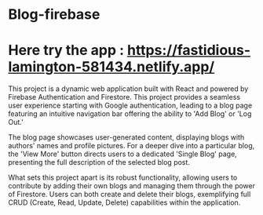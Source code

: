 # Blog-firebase

# Here try the app : https://fastidious-lamington-581434.netlify.app/

This project is a dynamic web application built with React and powered by Firebase Authentication and Firestore. This project provides a seamless user experience starting with Google authentication, leading to a blog page featuring an intuitive navigation bar offering the ability to 'Add Blog' or 'Log Out.'

The blog page showcases user-generated content, displaying blogs with authors' names and profile pictures. For a deeper dive into a particular blog, the 'View More' button directs users to a dedicated 'Single Blog' page, presenting the full description of the selected blog post.

What sets this project apart is its robust functionality, allowing users to contribute by adding their own blogs and managing them through the power of Firestore. Users can both create and delete their blogs, exemplifying full CRUD (Create, Read, Update, Delete) capabilities within the application.

